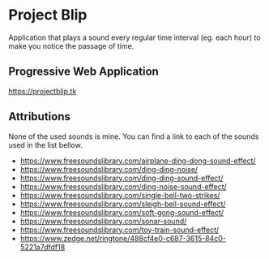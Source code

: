 # Project Blip

Application that plays a sound every regular time interval (eg. each hour) to make you notice the passage of time.

## Progressive Web Application

https://projectblip.tk

## Attributions

None of the used sounds is mine. You can find a link to each of the sounds used in the list bellow.

+ https://www.freesoundslibrary.com/airplane-ding-dong-sound-effect/
+ https://www.freesoundslibrary.com/ding-ding-noise/
+ https://www.freesoundslibrary.com/ding-ding-sound-effect/
+ https://www.freesoundslibrary.com/ding-noise-sound-effect/
+ https://www.freesoundslibrary.com/single-bell-two-strikes/
+ https://www.freesoundslibrary.com/sleigh-bell-sound-effect/
+ https://www.freesoundslibrary.com/soft-gong-sound-effect/
+ https://www.freesoundslibrary.com/sonar-sound/
+ https://www.freesoundslibrary.com/toy-train-sound-effect/
+ https://www.zedge.net/ringtone/488cf4e0-c687-3615-84c0-5221a7dfdf18
